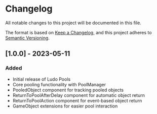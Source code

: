# Changelog

All notable changes to this project will be documented in this file.

The format is based on [Keep a Changelog](https://keepachangelog.com/en/1.0.0/),
and this project adheres to [Semantic Versioning](https://semver.org/spec/v2.0.0.html).

## [1.0.0] - 2023-05-11

### Added
- Initial release of Ludo Pools
- Core pooling functionality with PoolManager
- PooledObject component for tracking pooled objects
- ReturnToPoolAfterDelay component for automatic object return
- ReturnToPoolAction component for event-based object return
- GameObject extensions for easier pool interaction
